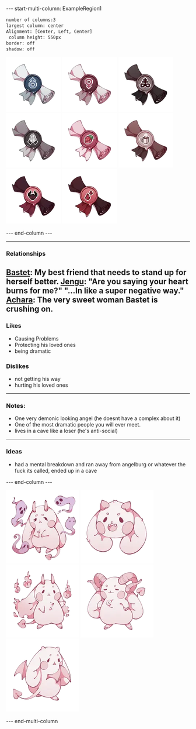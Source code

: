 --- start-multi-column: ExampleRegion1  
```column-settings  
number of columns:3  
largest column: center 
Alignment: [Center, Left, Center]
 column height: 550px
border: off
shadow: off
```

![75](Icons/Titles/he-him.webp)  ![75](Icons/Titles/she-her.webp)  ![75](Icons/Titles/preist-of-sulfer.webp) ![75](Icons/Titles/faithful.webp)  ![75](Icons/Titles/sweets-lover.webp) ![75](Icons/Titles/coffee-addict.webp) ![75](Icons/Titles/sinner.webp) ![75](Icons/Titles/bloodthirsty.webp)  

--- end-column ---

---
### Relationships
[Bastet](Bastet.md): My best friend that needs to stand up for herself better.
[Jengu](Jengu.md):  "Are you saying your heart burns for me?"  "...In like a super negative way."
[Achara](Achara.md): The very sweet woman **Bastet** is crushing on.
---
### Likes
- Causing Problems
- Protecting his loved ones
- being dramatic
### Dislikes
- not getting his way
- hurting his loved ones
---
### Notes:
- One very demonic looking angel (he doesnt have a complex about it)
- One of the most dramatic people you will ever meet.
- lives in a cave like a loser (he's anti-social)
---
### Ideas
- had a mental breakdown and ran away from angelburg or whatever the fuck its called, ended up in a cave

--- end-column ---

![100](Icons/Traits/spirit-motes.webp)
![100](Icons/Traits/fangs.webp)
![100](Icons/Traits/hellfire.webp)
![100](Icons/Traits/grand-horn.webp)
![100](Icons/Traits/bat-wings.webp)

--- end-multi-column
